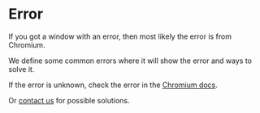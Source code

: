# Error

If you got a window with an error, then most likely the error is from Chromium.

We define some common errors where it will show the error and ways to solve it.

If the error is unknown, check the error in the [Chromium docs](https://chromium.googlesource.com/chromium/src/+/main/net/base/net\_error\_list.h).

Or [contact us](../overview/feedback.md) for possible solutions.
